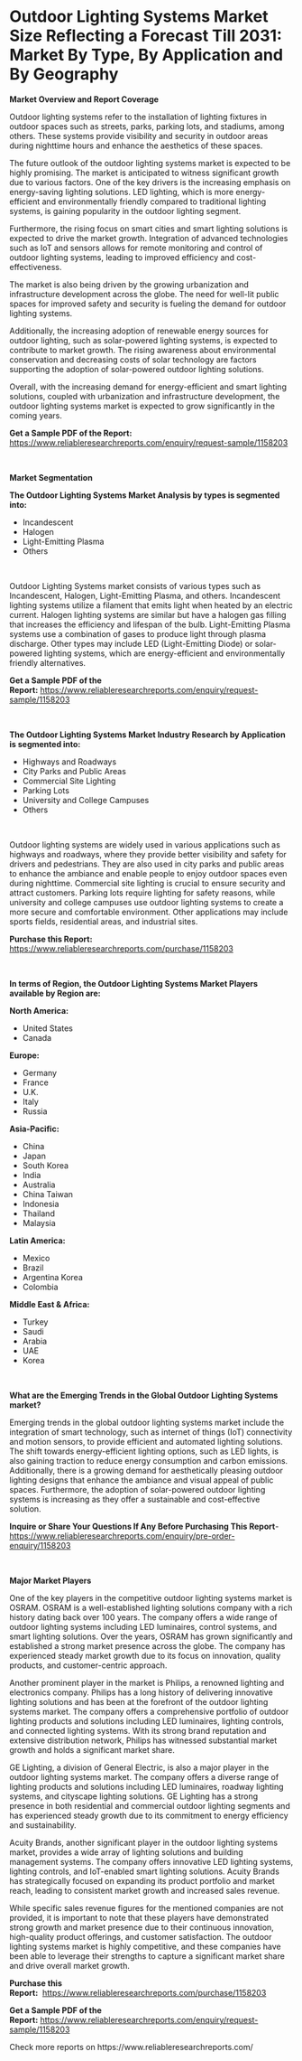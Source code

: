 <p><h1>Outdoor Lighting Systems Market Size Reflecting a Forecast Till 2031: Market By Type, By Application and By Geography</h1></p><p><strong>Market Overview and Report Coverage</strong></p>
<p><p>Outdoor lighting systems refer to the installation of lighting fixtures in outdoor spaces such as streets, parks, parking lots, and stadiums, among others. These systems provide visibility and security in outdoor areas during nighttime hours and enhance the aesthetics of these spaces.</p><p>The future outlook of the outdoor lighting systems market is expected to be highly promising. The market is anticipated to witness significant growth due to various factors. One of the key drivers is the increasing emphasis on energy-saving lighting solutions. LED lighting, which is more energy-efficient and environmentally friendly compared to traditional lighting systems, is gaining popularity in the outdoor lighting segment.</p><p>Furthermore, the rising focus on smart cities and smart lighting solutions is expected to drive the market growth. Integration of advanced technologies such as IoT and sensors allows for remote monitoring and control of outdoor lighting systems, leading to improved efficiency and cost-effectiveness.</p><p>The market is also being driven by the growing urbanization and infrastructure development across the globe. The need for well-lit public spaces for improved safety and security is fueling the demand for outdoor lighting systems.</p><p>Additionally, the increasing adoption of renewable energy sources for outdoor lighting, such as solar-powered lighting systems, is expected to contribute to market growth. The rising awareness about environmental conservation and decreasing costs of solar technology are factors supporting the adoption of solar-powered outdoor lighting solutions.</p><p>Overall, with the increasing demand for energy-efficient and smart lighting solutions, coupled with urbanization and infrastructure development, the outdoor lighting systems market is expected to grow significantly in the coming years.</p></p>
<p><strong>Get a Sample PDF of the Report:</strong> <a href="https://www.reliableresearchreports.com/enquiry/request-sample/1158203">https://www.reliableresearchreports.com/enquiry/request-sample/1158203</a></p>
<p>&nbsp;</p>
<p><strong>Market Segmentation</strong></p>
<p><strong>The Outdoor Lighting Systems Market Analysis by types is segmented into:</strong></p>
<p><ul><li>Incandescent</li><li>Halogen</li><li>Light-Emitting Plasma</li><li>Others</li></ul></p>
<p>&nbsp;</p>
<p><p>Outdoor Lighting Systems market consists of various types such as Incandescent, Halogen, Light-Emitting Plasma, and others. Incandescent lighting systems utilize a filament that emits light when heated by an electric current. Halogen lighting systems are similar but have a halogen gas filling that increases the efficiency and lifespan of the bulb. Light-Emitting Plasma systems use a combination of gases to produce light through plasma discharge. Other types may include LED (Light-Emitting Diode) or solar-powered lighting systems, which are energy-efficient and environmentally friendly alternatives.</p></p>
<p><strong>Get a Sample PDF of the Report:</strong>&nbsp;<a href="https://www.reliableresearchreports.com/enquiry/request-sample/1158203">https://www.reliableresearchreports.com/enquiry/request-sample/1158203</a></p>
<p>&nbsp;</p>
<p><strong>The Outdoor Lighting Systems Market Industry Research by Application is segmented into:</strong></p>
<p><ul><li>Highways and Roadways</li><li>City Parks and Public Areas</li><li>Commercial Site Lighting</li><li>Parking Lots</li><li>University and College Campuses</li><li>Others</li></ul></p>
<p>&nbsp;</p>
<p><p>Outdoor lighting systems are widely used in various applications such as highways and roadways, where they provide better visibility and safety for drivers and pedestrians. They are also used in city parks and public areas to enhance the ambiance and enable people to enjoy outdoor spaces even during nighttime. Commercial site lighting is crucial to ensure security and attract customers. Parking lots require lighting for safety reasons, while university and college campuses use outdoor lighting systems to create a more secure and comfortable environment. Other applications may include sports fields, residential areas, and industrial sites.</p></p>
<p><strong>Purchase this Report:</strong>&nbsp; <a href="https://www.reliableresearchreports.com/purchase/1158203">https://www.reliableresearchreports.com/purchase/1158203</a></p>
<p>&nbsp;</p>
<p><strong>In terms of Region, the Outdoor Lighting Systems Market Players available by Region are:</strong></p>
<p>
    <p> <strong> North America: </strong>
        <ul>
            <li>United States</li>
            <li>Canada</li>
        </ul>
        </p> 
    <p> <strong> Europe: </strong>
        <ul>
            <li>Germany</li>
            <li>France</li>
            <li>U.K.</li>
            <li>Italy</li>
            <li>Russia</li>
        </ul>
        </p> 
    <p> <strong> Asia-Pacific: </strong>
        <ul>
            <li>China</li>
            <li>Japan</li>
            <li>South Korea</li>
            <li>India</li>
            <li>Australia</li>
            <li>China Taiwan</li>
            <li>Indonesia</li>
            <li>Thailand</li>
            <li>Malaysia</li>
        </ul>
        </p> 
    <p> <strong> Latin America: </strong>
        <ul>
            <li>Mexico</li>
            <li>Brazil</li>
            <li>Argentina Korea</li>
            <li>Colombia</li>
        </ul>
        </p> 
    <p> <strong> Middle East & Africa: </strong>
        <ul>
            <li>Turkey</li>
            <li>Saudi</li>
            <li>Arabia</li>
            <li>UAE</li>
            <li>Korea</li>
        </ul>
    </p>
    </p>
<p>&nbsp;</p>
<p><strong>What are the Emerging Trends in the Global Outdoor Lighting Systems market?</strong></p>
<p><p>Emerging trends in the global outdoor lighting systems market include the integration of smart technology, such as internet of things (IoT) connectivity and motion sensors, to provide efficient and automated lighting solutions. The shift towards energy-efficient lighting options, such as LED lights, is also gaining traction to reduce energy consumption and carbon emissions. Additionally, there is a growing demand for aesthetically pleasing outdoor lighting designs that enhance the ambiance and visual appeal of public spaces. Furthermore, the adoption of solar-powered outdoor lighting systems is increasing as they offer a sustainable and cost-effective solution.</p></p>
<p><strong>Inquire or Share Your Questions If Any Before Purchasing This Report</strong>- <a href="https://www.reliableresearchreports.com/enquiry/pre-order-enquiry/1158203">https://www.reliableresearchreports.com/enquiry/pre-order-enquiry/1158203</a></p>
<p>&nbsp;</p>
<p><strong>Major Market Players</strong></p>
<p><p>One of the key players in the competitive outdoor lighting systems market is OSRAM. OSRAM is a well-established lighting solutions company with a rich history dating back over 100 years. The company offers a wide range of outdoor lighting systems including LED luminaires, control systems, and smart lighting solutions. Over the years, OSRAM has grown significantly and established a strong market presence across the globe. The company has experienced steady market growth due to its focus on innovation, quality products, and customer-centric approach.</p><p>Another prominent player in the market is Philips, a renowned lighting and electronics company. Philips has a long history of delivering innovative lighting solutions and has been at the forefront of the outdoor lighting systems market. The company offers a comprehensive portfolio of outdoor lighting products and solutions including LED luminaires, lighting controls, and connected lighting systems. With its strong brand reputation and extensive distribution network, Philips has witnessed substantial market growth and holds a significant market share.</p><p>GE Lighting, a division of General Electric, is also a major player in the outdoor lighting systems market. The company offers a diverse range of lighting products and solutions including LED luminaires, roadway lighting systems, and cityscape lighting solutions. GE Lighting has a strong presence in both residential and commercial outdoor lighting segments and has experienced steady growth due to its commitment to energy efficiency and sustainability.</p><p>Acuity Brands, another significant player in the outdoor lighting systems market, provides a wide array of lighting solutions and building management systems. The company offers innovative LED lighting systems, lighting controls, and IoT-enabled smart lighting solutions. Acuity Brands has strategically focused on expanding its product portfolio and market reach, leading to consistent market growth and increased sales revenue.</p><p>While specific sales revenue figures for the mentioned companies are not provided, it is important to note that these players have demonstrated strong growth and market presence due to their continuous innovation, high-quality product offerings, and customer satisfaction. The outdoor lighting systems market is highly competitive, and these companies have been able to leverage their strengths to capture a significant market share and drive overall market growth.</p></p>
<p><strong>Purchase this Report:</strong>&nbsp;&nbsp;<a href="https://www.reliableresearchreports.com/purchase/1158203">https://www.reliableresearchreports.com/purchase/1158203</a></p>
<p></p>
<p><strong>Get a Sample PDF of the Report:</strong>&nbsp;<a href="https://www.reliableresearchreports.com/enquiry/request-sample/1158203">https://www.reliableresearchreports.com/enquiry/request-sample/1158203</a></p>
<p>Check more reports on https://www.reliableresearchreports.com/</p>